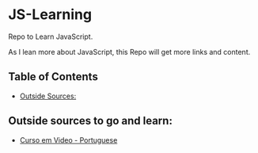 # JS-Learning

Repo to Learn JavaScript.

As I lean more about JavaScript, this Repo will get more links and content.

## Table of Contents

- [Outside Sources:](#outside-sources-to-go-and-learn)

## Outside sources to go and learn:

- [Curso em Video - Portuguese](https://youtu.be/1-w1RfGIov4?si=09H6K_Vuy_V-2zR5)
